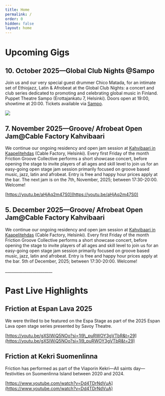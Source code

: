 ```yaml
---
title: Home
permalink: /
order: 0
hidden: false
layout: home
---
```

# Upcoming Gigs

## 10\. October 2025—Global Club Nights @Sampo

Join us and our very special guest drummer Chico Matada, for an intimate set of Ethiojazz, Latin & Afrobeat at the Global Club Nights: a concert and club series dedicated to promoting and celebrating global music in Finland. Puppet Theatre Sampo (Erottajankatu 7, Helsinki). Doors open at 19:00, showtime at 20:00. Tickets available via [Sampo](https://teatteri.sampofestival.fi/__/global-club-nights-10-10-25-friction-band/).

![](/media/gallery/IMG_0644.jpeg)

## 7\. November 2025—Groove/ Afrobeat Open Jam@Cable Factory Kahvibaari

We continue our ongoing residency and open jam session at [Kahvibaari in Kaapelitehdas](https://www.kaapelitehdas.fi/en/performances) (Cable Factory, Helsinki). Every first Friday of the month Friction Groove Collective performs a short showcase concert, before opening the stage to invite players of all ages and skill level to join us for an easy-going open stage jam session primarily focused on groove based music, jazz, latin and afrobeat. Entry is free and happy hour prices apply at the bar. The next jam is on the 7th, November, 2025; between 17:30-20:00. Welcome!

[https://youtu.be/aHjAq2m47S0](https://youtu.be/aHjAq2m47S0)

## 5\. December 2025—Groove/ Afrobeat Open Jam@Cable Factory Kahvibaari

We continue our ongoing residency and open jam session at [Kahvibaari in Kaapelitehdas](https://www.kaapelitehdas.fi/en/performances) (Cable Factory, Helsinki). Every first Friday of the month Friction Groove Collective performs a short showcase concert, before opening the stage to invite players of all ages and skill level to join us for an easy-going open stage jam session primarily focused on groove based music, jazz, latin and afrobeat. Entry is free and happy hour prices apply at the bar. 5th of December, 2025; between 17:30-20:00. Welcome!

\_\_\_\_\_\_\_\_\_\_\_\_\_\_\_\_\_\_\_\_\_\_\_\_

# Past Live Highlights

## Friction at Espan Lava 2025

We were thrilled to be featured on the Espa Stage as part of the 2025 Espan Lava open stage series presented by Savoy Theatre.

[https://youtu.be/gXSlWjQ5NOo?si=1I9\_puRWOY3gVTbR&t=29](https://youtu.be/gXSlWjQ5NOo?si=1I9_puRWOY3gVTbR&t=29)

## Friction at Kekri Suomenlinna

Friction has performed as part of the Viaporin Kekri—All saints day—festivities on Suomenlinna Island between 2020 and 2024.

[https://www.youtube.com/watch?v=Dd4TDrNdVuA](https://www.youtube.com/watch?v=Dd4TDrNdVuA)